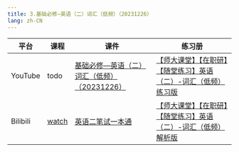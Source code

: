 ```yaml
---
title: 3.基础必修—英语（二）词汇（低频）（20231226）
lang: zh-CN
---
```



| 平台       | 课程                                                                                                                                    | 课件                                                                                                                                                                                                                                                                                                              | 练习册                                                                                                                                                                                                                                                                                                                                                                                                                   |
|----------|---------------------------------------------------------------------------------------------------------------------------------------|-----------------------------------------------------------------------------------------------------------------------------------------------------------------------------------------------------------------------------------------------------------------------------------------------------------------|-----------------------------------------------------------------------------------------------------------------------------------------------------------------------------------------------------------------------------------------------------------------------------------------------------------------------------------------------------------------------------------------------------------------------|
| YouTube  | todo                                                                                                                                  | [基础必修—英语（二）词汇（低频）（20231226）](../../public/english/%E8%8B%B1%E8%AF%AD%E4%BA%8C-%E6%AD%A3%E5%BC%8F%E8%AF%BE/pdf/%E5%9F%BA%E7%A1%80%E5%BF%85%E4%BF%AE%E2%80%94%E8%8B%B1%E8%AF%AD%EF%BC%88%E4%BA%8C%EF%BC%89%E8%AF%8D%E6%B1%87%EF%BC%88%E4%BD%8E%E9%A2%91%EF%BC%89%EF%BC%8820231226%EF%BC%89%E4%B8%8A%E4%BC%A0.pdf) | [【师大课堂】【在职研】【随堂练习】英语（二）-词汇（低频） 练习版](../../public/english/%E8%8B%B1%E8%AF%AD%E4%BA%8C-%E6%AD%A3%E5%BC%8F%E8%AF%BE/pdf/%E3%80%90%E5%B8%88%E5%A4%A7%E8%AF%BE%E5%A0%82%E3%80%91%E3%80%90%E5%9C%A8%E8%81%8C%E7%A0%94%E3%80%91%E3%80%90%E9%9A%8F%E5%A0%82%E7%BB%83%E4%B9%A0%E3%80%91%E8%8B%B1%E8%AF%AD%EF%BC%88%E4%BA%8C%EF%BC%89-%E8%AF%8D%E6%B1%87%EF%BC%88%E4%BD%8E%E9%A2%91%EF%BC%89%20%E7%BB%83%E4%B9%A0%E7%89%88.pdf) |
| Bilibili | [watch](https://www.bilibili.com/video/BV1z7WyekE2B?spm_id_from=333.788.videopod.sections&vd_source=752f1f454ebffd32e5dbe02742c48dab) | [英语二笔试一本通](../../public/english/%E8%8B%B1%E8%AF%AD%E4%BA%8C-%E6%AD%A3%E5%BC%8F%E8%AF%BE/pdf/1.%E3%80%90%E7%AC%94%E8%AF%95%E4%B8%80%E6%9C%AC%E9%80%9A%E3%80%91%E8%8B%B1%E8%AF%AD%EF%BC%88%E4%BA%8C%EF%BC%89.pdf)                                                                                                 | [【师大课堂】【在职研】【随堂练习】英语（二）-词汇（低频） 解析版](../../public/english/%E8%8B%B1%E8%AF%AD%E4%BA%8C-%E6%AD%A3%E5%BC%8F%E8%AF%BE/pdf/%E3%80%90%E5%B8%88%E5%A4%A7%E8%AF%BE%E5%A0%82%E3%80%91%E3%80%90%E5%9C%A8%E8%81%8C%E7%A0%94%E3%80%91%E3%80%90%E9%9A%8F%E5%A0%82%E7%BB%83%E4%B9%A0%E3%80%91%E8%8B%B1%E8%AF%AD%EF%BC%88%E4%BA%8C%EF%BC%89-%E8%AF%8D%E6%B1%87%EF%BC%88%E4%BD%8E%E9%A2%91%EF%BC%89%20%E8%A7%A3%E6%9E%90%E7%89%88.pdf) |










